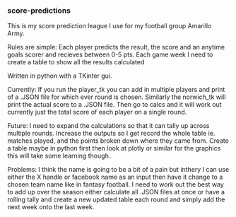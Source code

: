 ### score-predictions

This is my score prediction league I use for my football group Amarillo Army.

Rules are simple:
Each player predicts the result, the score and an anytime goals scorer and recieves between 0-5 pts.
Each game week I need to create a table to show all the results calculated

Written in python with a TKinter gui.

Currently:
If you run the player_tk you can add in multiple players and print of a .JSON file for which ever round is chosen.
Similarly the norwich_tk will print the actual score to a .JSON file.
Then go to calcs and it will work out currently just the total score of each player on a single round.

Future:
I need to expand the calculations so that it can tally up across multiple rounds.
Increase the outputs so I get record the whole table ie. matches played, and the points broken down where they came from.
Create a table maybe in python first then look at plotly or similar for the graphics this will take some learning though.

Problems:
I think the name is going to be a bit of a pain but inthery I can use either the X handle or facebook name as an input then have it change to a chosen team name like in fantasy football.
I need to work out the best way to add up over the season either calculate all .JSON files at once or have a rolling tally and create a new updated table each round and simply add the next week onto the last week.
